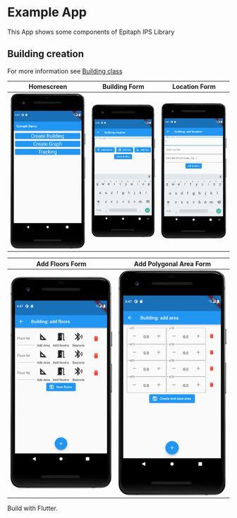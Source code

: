 # Example App

This App shows some components of Epitaph IPS Library

## Building creation

For more information see [Building class](https://pub.dev/documentation/epitaph_ips/latest/epitaph_ips_buildings_building/Building-class.html)


Homescreen | Building Form | Location Form
 :-:|:-:|:-:|
 ![Homescreen](images/Screenshot_20220516_184706.png) | ![Building Form](images/Screenshot_20220516_184627.png)  | ![Location Form](images/Screenshot_20220516_184722.png) 

Add Floors Form | Add Polygonal Area Form
:-:|:-:
![Floors Form](images/Screenshot_20220516_184743.png) | ![Area Form](images/Screenshot_20220516_184759.png)


Build with Flutter.